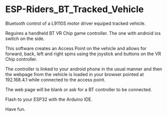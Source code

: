 # ESP-Riders_BT_Tracked_Vehicle
Bluetooth control of a L9110S motor driver equiped tracked vehicle.

Reguires a handheld BT VR Chip game controller.  The one with android ios switch on the side.

This software creates an Access Point on the vehicle and allows for forward, back, left and right spins using the joystick and buttons on the VR Chip controller. 

The controller is linked to your android phone in the usual manner and then the webpage from the vehicle is loaded in your browser pointed at 192.168.4.1 while connected to the access point.  

The web page will be blank or ask for a BT controller to be connected. 



Flash to your ESP32 with the Arduino IDE.

Have fun.

